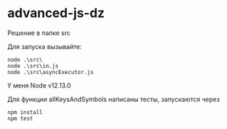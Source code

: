 # advanced-js-dz

Решение в папке src


Для запуска вызывайте:
```
node .\src\
node .\src\in.js
node .\src\asyncExecutor.js
```

У меня Node v12.13.0

Для функции allKeysAndSymbols написаны тесты, запускаются через
```
npm install
npm test
```
